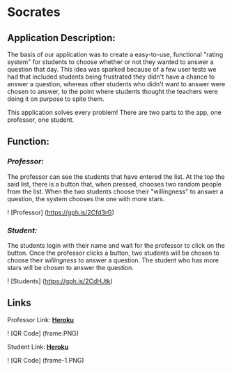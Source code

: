 # Socrates

## **Application Description:**

The basis of our application was to create a easy-to-use, functional "rating system" for students to choose whether or not they wanted to answer a question that day. This idea was sparked because of a few user tests we had that included students being frustrated they didn't have a chance to answer a question, whereas other students who didn't want to answer were chosen to answer, to the point where students thought the teachers were doing it on purpose to spite them.

This application solves every problem! There are two parts to the app, one professor, one student.

## **Function:**

### *Professor:*

The professor can see the students that have entered the list. At the top the said list, there is a button that, when pressed, chooses two random people from the list. When the two students choose their "willingness" to answer a question, the system chooses the one with more stars.

! [Professor] (https://gph.is/2Cfd3rG)

### *Student:*

The students login with their name and wait for the professor to click on the button. Once the professor clicks a button, two students will be chosen to choose their *willingness* to answer a question. The student who has more stars will be chosen to answer the question.

! [Students] (https://gph.is/2CdHJtk)

## **Links**

Professor Link: __[Heroku](https://socrates-prof.herokuapp.com)__

! [QR Code] (frame.PNG)

Student Link: __[Heroku](https://socrates-demo.herokuapp.com)__

! [QR Code] (frame-1.PNG)



